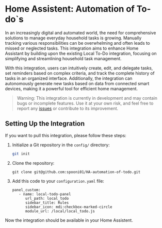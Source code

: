 # Home Assistent: Automation of To-do`s

In an increasingly digital and automated world, the need for comprehensive solutions to manage everyday household tasks is growing. Manually tracking various responsibilities can be overwhelming and often leads to missed or neglected tasks. This integration aims to enhance Home Assistant by building upon the existing Local To-Do integration, focusing on simplifying and streamlining household task management.

With this integration, users can intuitively create, edit, and delegate tasks, set reminders based on complex criteria, and track the complete history of tasks in an organized interface. Additionally, the integration can autonomously generate new tasks based on data from connected smart devices, making it a powerful tool for efficient home management.

> Warning: This integration is currently in development and may contain bugs or incomplete features. Use it at your own risk, and feel free to report any [issues](https://github.com/spooni01/HA-automation-of-todo/issues) or contribute to its improvement.

## Setting Up the Integration

If you want to pull this integration, please follow these steps:

1. Initialize a Git repository in the `config/` directory:
   ```bash
   git init
   ```
2. Clone the repository:
   ```
   git clone git@github.com:spooni01/HA-automation-of-todo.git
   ```
3. Add this code to your `configuration.yaml` file:
   ```
   panel_custom:
      - name: local-todo-panel
         url_path: local_todo
         sidebar_title: Rules
         sidebar_icon: mdi:checkbox-marked-circle
         module_url: /local/local_todo.js
    ```

Now the integration should be available in your Home Assistent.

